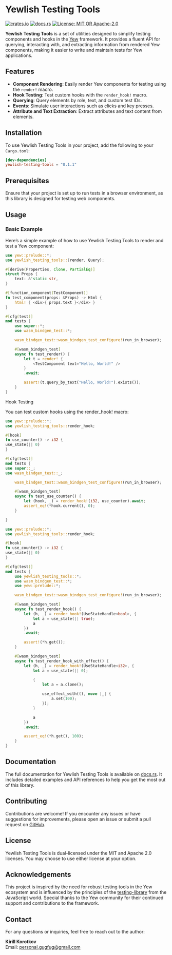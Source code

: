 # Yewlish Testing Tools

[![crates.io](https://img.shields.io/crates/v/yewlish-testing-tools.svg)](https://crates.io/crates/yewlish-testing-tools)
[![docs.rs](https://docs.rs/yewlish-testing-tools/badge.svg)](https://docs.rs/yewlish-testing-tools)
[![License: MIT OR Apache-2.0](https://img.shields.io/crates/l/yewlish-testing-tools.svg)](https://opensource.org/licenses/MIT)

**Yewlish Testing Tools** is a set of utilities designed to simplify testing components and hooks in the [Yew](https://yew.rs) framework. It provides a fluent API for querying, interacting with, and extracting information from rendered Yew components, making it easier to write and maintain tests for Yew applications.

## Features

- **Component Rendering**: Easily render Yew components for testing using the `render!` macro.
- **Hook Testing**: Test custom hooks with the `render_hook!` macro.
- **Querying**: Query elements by role, text, and custom test IDs.
- **Events**: Simulate user interactions such as clicks and key presses.
- **Attribute and Text Extraction**: Extract attributes and text content from elements.

## Installation

To use Yewlish Testing Tools in your project, add the following to your `Cargo.toml`:

```toml
[dev-dependencies]
yewlish-testing-tools = "0.1.1"
```

## Prerequisites

Ensure that your project is set up to run tests in a browser environment, as this library is designed for testing web components.

## Usage

### Basic Example

Here’s a simple example of how to use Yewlish Testing Tools to render and test a Yew component:

```rust
use yew::prelude::*;
use yewlish_testing_tools::{render, Query};

#[derive(Properties, Clone, PartialEq)]
struct Props {
    text: &'static str,
}

#[function_component(TestComponent)]
fn test_component(props: &Props) -> Html {
    html! { <div>{ props.text }</div> }
}

#[cfg(test)]
mod tests {
    use super::*;
    use wasm_bindgen_test::*;

    wasm_bindgen_test::wasm_bindgen_test_configure!(run_in_browser);

    #[wasm_bindgen_test]
    async fn test_render() {
        let t = render! {
            <TestComponent text="Hello, World!" />
        }
        .await;

        assert!(t.query_by_text("Hello, World!").exists());
    }
}
```

Hook Testing

You can test custom hooks using the render_hook! macro:

```rust
use yew::prelude::*;
use yewlish_testing_tools::render_hook;

#[hook]
fn use_counter() -> i32 {
use_state(|| 0)
}

#[cfg(test)]
mod tests {
use super::_;
use wasm_bindgen_test::_;

    wasm_bindgen_test::wasm_bindgen_test_configure!(run_in_browser);

    #[wasm_bindgen_test]
    async fn test_use_counter() {
        let (hook, _) = render_hook!(i32, use_counter).await;
        assert_eq!(*hook.current(), 0);
    }

}

use yew::prelude::*;
use yewlish_testing_tools::render_hook;

#[hook]
fn use_counter() -> i32 {
use_state(|| 0)
}

#[cfg(test)]
mod tests {
    use yewlish_testing_tools::*;
    use wasm_bindgen_test::*;
    use yew::prelude::*;

    wasm_bindgen_test::wasm_bindgen_test_configure!(run_in_browser);

    #[wasm_bindgen_test]
    async fn test_render_hook() {
        let (h, _) = render_hook!(UseStateHandle<bool>, {
            let a = use_state(|| true);
            a
        })
        .await;

        assert!(*h.get());
    }

    #[wasm_bindgen_test]
    async fn test_render_hook_with_effect() {
        let (h, _) = render_hook!(UseStateHandle<i32>, {
            let a = use_state(|| 0);

            {
                let a = a.clone();

                use_effect_with((), move |_| {
                    a.set(100);
                });
            }

            a
        })
        .await;

        assert_eq!(*h.get(), 100);
    }
}
```

## Documentation

The full documentation for Yewlish Testing Tools is available on [docs.rs](https://docs.rs/yewlish-testing-tools). It includes detailed examples and API references to help you get the most out of this library.

## Contributing

Contributions are welcome! If you encounter any issues or have suggestions for improvements, please open an issue or submit a pull request on [GitHub](https://github.com/patchwork-body/yewlish).

## License

Yewlish Testing Tools is dual-licensed under the MIT and Apache 2.0 licenses. You may choose to use either license at your option.

## Acknowledgements

This project is inspired by the need for robust testing tools in the Yew ecosystem and is influenced by the principles of the [testing-library](https://testing-library.com) from the JavaScript world. Special thanks to the Yew community for their continued support and contributions to the framework.

## Contact

For any questions or inquiries, feel free to reach out to the author:

**Kirill Korotkov**  
Email: [personal.gugfug@gmail.com](mailto:personal.gugfug@gmail.com)
